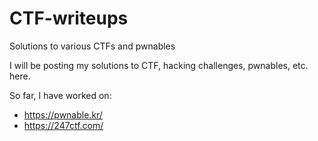 # CTF-writeups

Solutions to various CTFs and pwnables

I will be posting my solutions to CTF, hacking challenges, pwnables, etc. here.

So far, I have worked on:
- https://pwnable.kr/
- https://247ctf.com/
